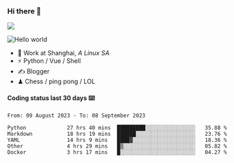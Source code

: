 ### Hi there 👋
![](https://komarev.com/ghpvc/?username=Xuhandsome)


<img src="https://github-readme-stats.vercel.app/api?username=XuHandsome&show_icons=true&theme=merko" alt="Hello world">

<br/>

- 🍻  Work at Shanghai, _A Linux SA_
- ⚡  Python / Vue / Shell
- ✍️  Blogger
- ♟  Chess / ping pong / LOL

#### Coding status last 30 days ⌨️

<!--START_SECTION:waka-->

```text
From: 09 August 2023 - To: 08 September 2023

Python             27 hrs 40 mins  █████████░░░░░░░░░░░░░░░░   35.88 %
Markdown           18 hrs 19 mins  ██████░░░░░░░░░░░░░░░░░░░   23.76 %
YAML               14 hrs 9 mins   ████▓░░░░░░░░░░░░░░░░░░░░   18.36 %
Other              4 hrs 29 mins   █▒░░░░░░░░░░░░░░░░░░░░░░░   05.82 %
Docker             3 hrs 17 mins   █░░░░░░░░░░░░░░░░░░░░░░░░   04.27 %
```

<!--END_SECTION:waka-->
